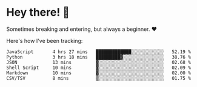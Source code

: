 # Hey there! 👋
Sometimes breaking and entering, but always a beginner. ❤️

Here's how I've been tracking:
<!--START_SECTION:waka-->

```text
JavaScript       4 hrs 27 mins   █████████████░░░░░░░░░░░░   52.19 %
Python           3 hrs 18 mins   █████████▓░░░░░░░░░░░░░░░   38.76 %
JSON             13 mins         ▓░░░░░░░░░░░░░░░░░░░░░░░░   02.68 %
Shell Script     10 mins         ▓░░░░░░░░░░░░░░░░░░░░░░░░   02.09 %
Markdown         10 mins         ▓░░░░░░░░░░░░░░░░░░░░░░░░   02.00 %
CSV/TSV          8 mins          ▒░░░░░░░░░░░░░░░░░░░░░░░░   01.75 %
```

<!--END_SECTION:waka-->
